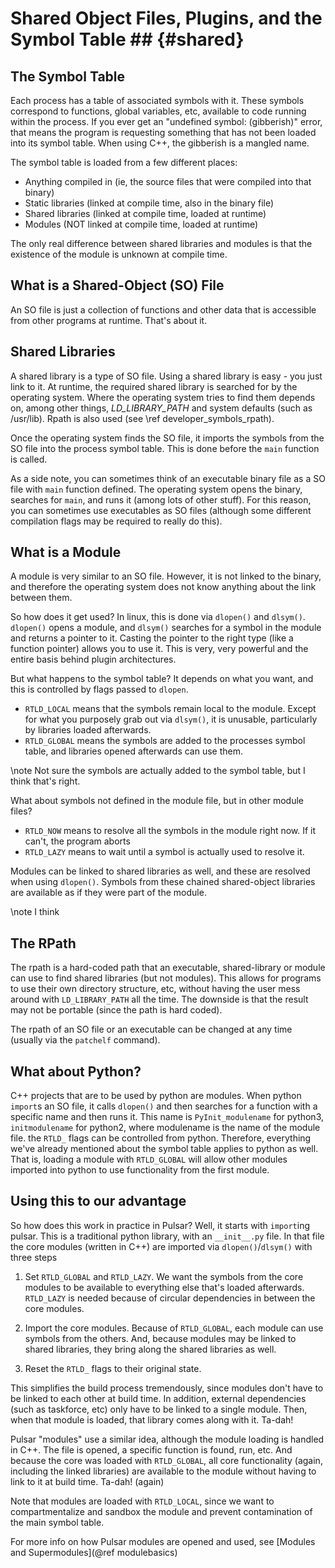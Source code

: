 # Shared Object Files, Plugins, and the Symbol Table ##       {#shared}

## The Symbol Table ###

Each process has a table of associated symbols with it. These symbols
correspond to functions, global variables, etc, available to code
running within the process.  If you ever get an "undefined symbol:
(gibberish)" error, that means the program is requesting something that
has not been loaded into its symbol table. When using C++, the gibberish
is a mangled name.

The symbol table is loaded from a few different places:

  * Anything compiled in (ie, the source files that were compiled into that binary)
  * Static libraries (linked at compile time, also in the binary file)
  * Shared libraries (linked at compile time, loaded at runtime)
  * Modules (NOT linked at compile time, loaded at runtime)

The only real difference between shared libraries and modules is that the existence of
the module is unknown at compile time.

## What is a Shared-Object (SO) File ##

An SO file is just a collection of functions and other data that is accessible from other programs at runtime.
That's about it.

## Shared Libraries ##

A shared library is a type of SO file.
Using a shared library is easy - you just link to it. At runtime, the
required shared library is searched for by the operating system. Where
the operating system tries to find them depends on, among other things,
*LD_LIBRARY_PATH* and system defaults (such as /usr/lib). Rpath is also
used (see \ref developer_symbols_rpath).

Once the operating system finds the SO file, it imports the symbols from
the SO file into the process symbol table. This is done before the `main`
function is called.

As a side note, you can sometimes think of an executable binary file as
a SO file with `main` function defined. The operating system opens the
binary, searches for `main`, and runs it (among lots of other stuff). For
this reason, you can sometimes use executables as SO files (although
some different compilation flags may be required to really do this).

## What is a Module ##

A module is very similar to an SO file. However, it is not linked to the binary, and therefore the operating system
does not know anything about the link between them.

So how does it get used? In linux, this is done via `dlopen()` and `dlsym()`. `dlopen()` opens a module, and
`dlsym()` searches for a symbol in the module and returns a pointer to it. Casting the pointer to the right
type (like a function pointer) allows you to use it. This is very, very powerful and the entire basis
behind plugin architectures.

But what happens to the symbol table? It depends on what you want, and this is controlled by
flags passed to `dlopen`.

  - `RTLD_LOCAL` means that the symbols remain local to the module. Except for what you purposely grab
     out via `dlsym()`, it is unusable, particularly by libraries loaded afterwards.
  - `RTLD_GLOBAL` means the symbols are added to the processes symbol table, and libraries opened
     afterwards can use them.

\note Not sure the symbols are actually added to the symbol table, but I think that's right.

What about symbols not defined in the module file, but in other module files?

  - `RTLD_NOW` means to resolve all the symbols in the module right now. If it can't, the program aborts
  - `RTLD_LAZY` means to wait until a symbol is actually used to resolve it.

Modules can be linked to shared libraries as well, and these are resolved when using `dlopen()`. Symbols
from these chained shared-object libraries are available as if they were part of the module.

\note   I think

## The RPath ##

The rpath is a hard-coded path that an executable, shared-library or
module can use to find shared libraries (but not modules).  This allows
for programs to use their own directory structure, etc, without having
the user mess around with `LD_LIBRARY_PATH` all the time. The downside
is that the result may not be portable (since the path is hard coded).

The rpath of an SO file or an executable can be changed at any time
(usually via the `patchelf` command).

## What about Python? ##

C++ projects that are to be used by python are modules. When python
`import`s an SO file, it calls `dlopen()` and then searches for a function
with a specific name and then runs it. This name is `PyInit_modulename`
for python3, `initmodulename` for python2, where modulename is the name
of the module file.  the `RTLD_` flags can be controlled from
python. Therefore, everything we've already mentioned about the
symbol table applies to python as well. That is, loading a module with
`RTLD_GLOBAL` will allow other modules imported into python to use
functionality from the first module.


## Using this to our advantage ##

So how does this work in practice in Pulsar? Well, it starts with `import`ing pulsar.
This is a traditional python library, with an `__init__.py` file. In that file the core modules
(written in C++) are imported via `dlopen()`/`dlsym()` with three steps

  1. Set `RTLD_GLOBAL` and `RTLD_LAZY`. We want the symbols from the core modules to be available
     to everything else that's loaded afterwards. `RTLD_LAZY` is needed because of circular dependencies
     in between the core modules.

  2. Import the core modules. Because of `RTLD_GLOBAL`, each module can use symbols from the others. And,
     because modules may be linked to shared libraries, they bring along the shared libraries as well.

  3. Reset the `RTLD_` flags to their original state.
    
This simplifies the build process tremendously, since modules don't have to be linked to each other
at build time. In addition, external dependencies (such as taskforce, etc) only have to be linked to
a single module. Then, when that module is loaded, that library comes along with it. Ta-dah!

Pulsar "modules" use a similar idea, although the module loading is handled in C++. The file is opened,
a specific function is found, run, etc. And because the core was loaded with `RTLD_GLOBAL`, all core
functionality (again, including the linked libraries) are available to the module without having to link
to it at build time. Ta-dah! (again)

Note that modules are loaded with `RTLD_LOCAL`, since we want to compartmentalize
and sandbox the module and prevent contamination of the main symbol table.


For more info on how Pulsar modules are opened and used, 
see [Modules and Supermodules](@ref modulebasics)
